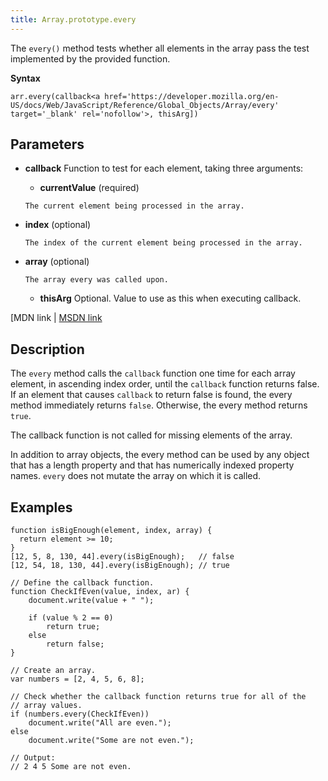 ```yaml
---
title: Array.prototype.every
---
```

The `every()` method tests whether all elements in the array pass the test implemented by the provided function.

**Syntax**

    arr.every(callback<a href='https://developer.mozilla.org/en-US/docs/Web/JavaScript/Reference/Global_Objects/Array/every' target='_blank' rel='nofollow'>, thisArg])

## Parameters

*   **callback** Function to test for each element, taking three arguments:
    *   **currentValue** (required)

    ```
    The current element being processed in the array.
    ```

*   **index** (optional)

        The index of the current element being processed in the array.

*   **array** (optional)

        The array every was called upon.

    *   **thisArg** Optional. Value to use as this when executing callback.

[MDN link</a> | <a href='https://msdn.microsoft.com/en-us/LIBRary/ff679981%28v=vs.94%29.aspx' target='_blank' rel='nofollow'>MSDN link</a>

## Description

The `every` method calls the `callback` function one time for each array element, in ascending index order, until the `callback` function returns false. If an element that causes `callback` to return false is found, the every method immediately returns `false`. Otherwise, the every method returns `true`.

The callback function is not called for missing elements of the array.

In addition to array objects, the every method can be used by any object that has a length property and that has numerically indexed property names. `every` does not mutate the array on which it is called.

## Examples

    function isBigEnough(element, index, array) {
      return element >= 10;
    }
    [12, 5, 8, 130, 44].every(isBigEnough);   // false
    [12, 54, 18, 130, 44].every(isBigEnough); // true

    // Define the callback function.
    function CheckIfEven(value, index, ar) {
        document.write(value + " ");

        if (value % 2 == 0)
            return true;
        else
            return false;
    }

    // Create an array.
    var numbers = [2, 4, 5, 6, 8];

    // Check whether the callback function returns true for all of the
    // array values.
    if (numbers.every(CheckIfEven))
        document.write("All are even.");
    else
        document.write("Some are not even.");

    // Output:
    // 2 4 5 Some are not even.